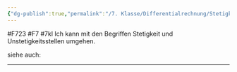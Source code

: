 ```yaml
---
{"dg-publish":true,"permalink":"/7. Klasse/Differentialrechnung/Stetigkeit und Unstetigkeitsstellen/"}
---
```


#F723 #F7 #7kl
Ich kann mit den Begriffen Stetigkeit und Unstetigkeitsstellen umgehen.

siehe auch:
___
